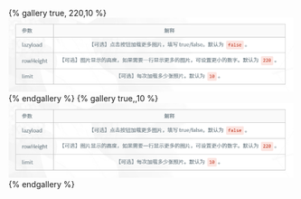 {% gallery true, 220,10 %}
![1734426279945](images/wallpaper/1734426279945.png){% endgallery %}
{% gallery true,,10 %}
![1734426279945](images/wallpaper/1734426279945.png)
{% endgallery %}

